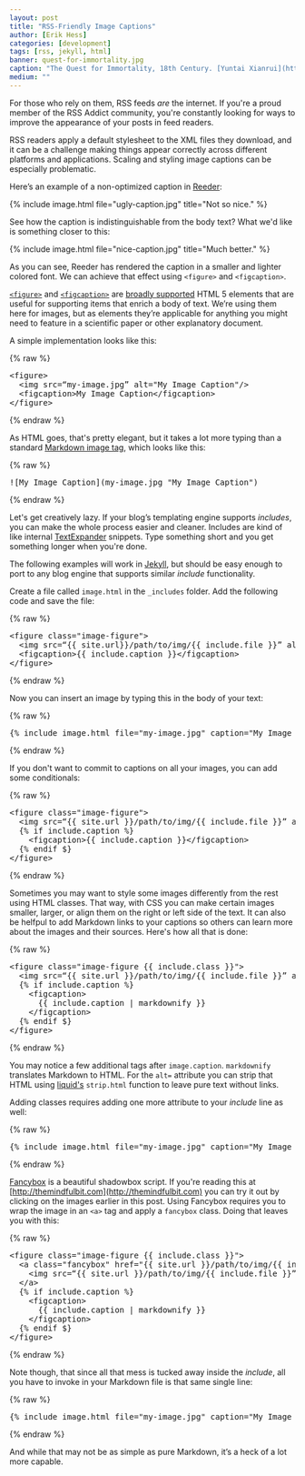 ```yaml
---
layout: post
title: "RSS-Friendly Image Captions"
author: [Erik Hess]
categories: [development]
tags: [rss, jekyll, html]
banner: quest-for-immortality.jpg
caption: "The Quest for Immortality, 18th Century. [Yuntai Xianrui](https://flic.kr/p/jYXhs2)"
medium: ""
---
```


For those who rely on them, RSS feeds *are* the internet. If you're a proud member of the RSS Addict community, you're constantly looking for ways to improve the appearance of your posts in feed readers.

RSS readers apply a default stylesheet to the XML files they download, and it can be a challenge making things appear correctly across different platforms and applications. Scaling and styling image captions can be especially problematic.

Here’s an example of a non-optimized caption in [Reeder](http://reederapp.com/):

{% include image.html file="ugly-caption.jpg" title="Not so nice." %}

See how the caption is indistinguishable from the body text? What we'd like is something closer to this:

{% include image.html file="nice-caption.jpg" title="Much better." %}

As you can see, Reeder has rendered the caption in a smaller and lighter colored font. We can achieve that effect using `<figure>` and `<figcaption>`.

[`<figure>`](https://developer.mozilla.org/en-US/docs/Web/HTML/Element/figure) and [`<figcaption>`](https://developer.mozilla.org/en/docs/Web/HTML/Element/figcaption) are [broadly supported](http://caniuse.com/#search=figcaption) HTML 5 elements that are useful for supporting items that enrich a body of text. We’re using them here for images, but as elements they’re applicable for anything you might need to feature in a scientific paper or other explanatory document.

A simple implementation looks like this:

{% raw %}
<pre class="prettyprint linenums lang-html">
&lt;figure>
  &lt;img src=“my-image.jpg” alt="My Image Caption"/>
  &lt;figcaption>My Image Caption&lt;/figcaption>
&lt;/figure>
</pre>
{% endraw %}

As HTML goes, that's pretty elegant, but it takes a lot more typing than a standard [Markdown image tag](https://daringfireball.net/projects/markdown/syntax#img), which looks like this:

{% raw %}
<pre class="prettyprint linenums lang-html">
!&#91;My Image Caption](my-image.jpg "My Image Caption")
</pre>
{% endraw %}

Let's get creatively lazy. If your blog’s templating engine supports *includes*, you can make the whole process easier and cleaner. Includes are kind of like internal [TextExpander](https://smilesoftware.com/textexpander) snippets. Type something short and you get something longer when you're done.

The following examples will work in [Jekyll](http://jekyllrb.com), but should be easy enough to port to any blog engine that supports similar *include* functionality.

Create a file called `image.html` in the `_includes` folder. Add the following code and save the file:

{% raw %}
<pre class="prettyprint linenums lang-html">
&lt;figure class="image-figure">
  &lt;img src=“{{ site.url}}/path/to/img/{{ include.file }}” alt="{{ include.caption }}"/>
  &lt;figcaption>{{ include.caption }}&lt;/figcaption>
&lt;/figure>
</pre>
{% endraw %}

Now you can insert an image by typing this in the body of your text:

{% raw %}
<pre class="prettyprint linenums lang-html">
{% include image.html file="my-image.jpg" caption="My Image Caption" %}
</pre>
{% endraw %}

If you don't want to commit to captions on all your images, you can add some conditionals:

{% raw %}
<pre class="prettyprint linenums lang-html">
&lt;figure class="image-figure">
  &lt;img src=“{{ site.url }}/path/to/img/{{ include.file }}” alt="{{ include.caption }}"/>
  {% if include.caption %}
    &lt;figcaption>{{ include.caption }}&lt;/figcaption>
  {% endif $}
&lt;/figure>
</pre>
{% endraw %}

Sometimes you may want to style some images differently from the rest using HTML classes. That way, with CSS you can make certain images smaller, larger, or align them on the right or left side of the text. It can also be helfpul to add Markdown links to your captions so others can learn more about the images and their sources. Here's how all that is done:

{% raw %}
<pre class="prettyprint linenums lang-html">
&lt;figure class="image-figure {{ include.class }}">
  &lt;img src=“{{ site.url }}/path/to/img/{{ include.file }}” alt="{{ include.caption | markdownify | strip_html }}"/>
  {% if include.caption %}
    &lt;figcaption>
      {{ include.caption | markdownify }}
    &lt;/figcaption>
  {% endif $}
&lt;/figure>
</pre>
{% endraw %}

You may notice a few additional tags after `image.caption`. `markdownify` translates Markdown to HTML. For the `alt=` attribute you can strip that HTML using [liquid's](https://github.com/Shopify/liquid/wiki/Liquid-for-Designers) `strip.html` function to leave pure text without links.

Adding classes requires adding one more attribute to your *include* line as well:

{% raw %}
<pre class="prettyprint linenums lang-html">
{% include image.html file="my-image.jpg" caption="My Image Caption" class="my-class" %}
</pre>
{% endraw %}

[Fancybox](http://fancyapps.com/fancybox/) is a beautiful shadowbox script. If you're reading this at [http://themindfulbit.com](http://themindfulbit.com) you can try it out by clicking on the images earlier in this post. Using Fancybox requires you to wrap the image in an `<a>` tag and apply a `fancybox` class. Doing that leaves you with this:

{% raw %}
<pre class="prettyprint linenums lang-html">
&lt;figure class="image-figure {{ include.class }}">
  &lt;a class="fancybox" href="{{ site.url }}/path/to/img/{{ include.file }}" >
    &lt;img src=“{{ site.url }}/path/to/img/{{ include.file }}” alt="{{ include.caption | markdownify | strip_html }}"/>
  &lt;/a>
  {% if include.caption %}
    &lt;figcaption>
      {{ include.caption | markdownify }}
    &lt;/figcaption>
  {% endif $}
&lt;/figure>
</pre>
{% endraw %}

Note though, that since all that mess is tucked away inside the *include*, all you have to invoke in your Markdown file is that same single line:

{% raw %}
<pre class="prettyprint linenums lang-html">
{% include image.html file="my-image.jpg" caption="My Image Caption" class="my-class" %}
</pre>
{% endraw %}

And while that may not be as simple as pure Markdown, it’s a heck of a lot more capable.
